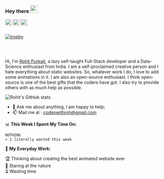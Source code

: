 ### Hey there <img src="https://media.giphy.com/media/hvRJCLFzcasrR4ia7z/giphy.gif" width="25px">
<a href="https://www.frontendmentor.io/profile/codeswithroh">
  <img align="left" alt="Rohit's Front End Mentor" width="22px" src="https://pbs.twimg.com/profile_images/1047378912819531776/jg7V1u54.jpg" />
</a>
<a href="https://cssbattle.dev/player/codeswithroh">
  <img align="left" alt="Rohit's CSS battle" width="22px" src="https://pbs.twimg.com/profile_images/1114446136302084096/BIu19jPP_400x400.png" />
</a>
<a href="https://www.linkedin.com/in/rohit-purkait-b457991a9/">
  <img align="left" alt="Rohits's LinkedIN" width="22px" src="https://raw.githubusercontent.com/peterthehan/peterthehan/master/assets/linkedin.svg" />
</a>

<br>
<br>

[![trophy](https://github-profile-trophy.vercel.app/?username=codeswithroh&theme=radical)](https://github.com/ryo-ma/github-profile-trophy)


<br>
<br>


Hi, I'm [Rohit Purkait](https://codeswithroh.github.io), a lazy self-taught Full-Stack developer and a Data-Science enthusiast from India. I am a self-proclaimed creative person and I hate everything about static websites. So, whatever work I do, I love to add some animations in it. 
I am also an open-source enthusiast. I think open-source is one of the best gifts that the coders have got. I also try to provide others with as much help as possible.


![Rohit's GitHub stats](https://github-readme-stats.vercel.app/api?username=codeswithroh&show_icons=true&theme=radical)

- 💬 Ask me about anything, I am happy to help;
- 📫 Mail me at : codeswithroh@gmail.com


📊 **This Week I Spent My Time On:**
<!--START_SECTION:waka-->
```text
NOTHING
> I literally wasted this week
```
<!--END_SECTION:waka-->

🚧 **My Everyday Work:**
<!-- TODO-IST:START -->
🏆  Thinking about creating the best animated website ever          
🌸  Staring at the nature                     
⏳   Wasting time
<!-- TODO-IST:END -->








